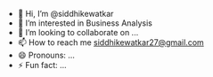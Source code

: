 - 👋 Hi, I’m @siddhikewatkar
- 👀 I’m interested in Business Analysis
- 💞️ I’m looking to collaborate on ...
- 📫 How to reach me siddhikewatkar27@gmail.com
- 😄 Pronouns: ...
- ⚡ Fun fact: ...

<!---
siddhikewatkar/siddhikewatkar is a ✨ special ✨ repository because its `README.md` (this file) appears on your GitHub profile.
You can click the Preview link to take a look at your changes.
--->
